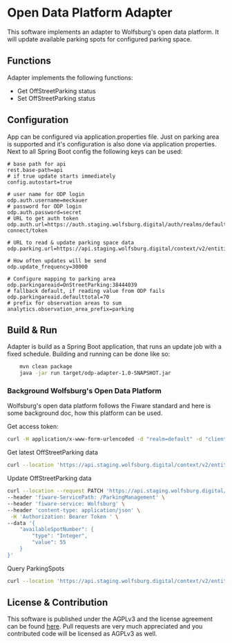# Open Data Platform Adapter

This software implements an adapter to Wolfsburg's open data platform. It will update available parking spots for configured parking space.

## Functions
Adapter implements the following functions:
* Get OffStreetParking status
* Set OffStreetParking status

## Configuration
App can be configured via application.properties file. Just on parking area is supported and it's configuration is also done via application properties. Next to all Spring Boot config the following keys can be used:
```
# base path for api
rest.base-path=api
# if true update starts immediately
config.autostart=true

# user name for ODP login
odp.auth.username=meckauer 
# password for ODP login
odp.auth.password=secret 
# URL to get auth token
odp.auth.url=https://auth.staging.wolfsburg.digital/auth/realms/default/protocol/openid-connect/token

# URL to read & update parking space data
odp.parking.url=https://api.staging.wolfsburg.digital/context/v2/entities/

# How often updates will be send
odp.update_frequency=30000

# Configure mapping to parking area
odp.parkingareaid=OnStreetParking:38444039
# fallback default, if reading value from ODP fails
odp.parkingareaid.defaulttotal=70
# prefix for observation areas to sum
analytics.observation_area_prefix=parking
```

## Build & Run
Adapter is build as a Spring Boot application, that runs an update job with a fixed schedule. Building and running can be done like so:
```bash
    mvn clean package
    java -jar run target/odp-adapter-1.0-SNAPSHOT.jar
```

### Background Wolfsburg's Open Data Platform

Wolfsburg's open data platform follows the Fiware standard and here is some background doc, how this platform can be used.

Get access token:
```bash
curl -H application/x-www-form-urlencoded -d "realm=default" -d "client_id=api" -d "scope=entity:read entity:write" -d "username=username" -d "password=PASSWORD" -d "grant_type=password" "https://auth.staging.wolfsburg.digital/auth/realms/default/protocol/openid-connect/token"
```

Get latest OffStreetParking data
```bash
curl --location 'https://api.staging.wolfsburg.digital/context/v2/entities/OnStreetParking:38444039/' -H 'fiware-ServicePath: /ParkingManagement' -H 'fiware-service: Wolfsburg' -H 'Authorization: Bearer TOKEN'
```

Update OffStreetParking data
```bash
curl --location --request PATCH 'https://api.staging.wolfsburg.digital/context/v2/entities/OnStreetParking:38444039/attrs/' \
--header 'fiware-ServicePath: /ParkingManagement' \
--header 'fiware-service: Wolfsburg' \
--header 'content-type: application/json' \
 -H 'Authorization: Bearer Token ' \
--data '{
    "availableSpotNumber": {
        "type": "Integer",
        "value": 55
    }
}'
```

Query ParkingSpots
```bash
curl --location 'https://api.staging.wolfsburg.digital/context/v2/entities?type=ParkingSpot' -H 'fiware-ServicePath: /ParkingManagement/Meckauer' -H 'fiware-service: Wolfsburg' -H 'Authorization: Bearer TOKEN'
```

## License & Contribution
This software is published under the AGPLv3 and the license agreement can be found [here](/LICENSE). Pull requests are very much appreciated and you contributed code will be licensed as AGPLv3 as well.